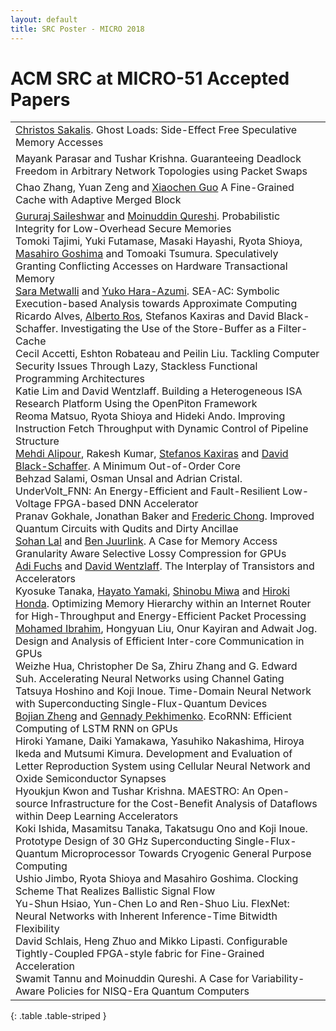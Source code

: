 ```yaml
---
layout: default
title: SRC Poster - MICRO 2018
---
```


# ACM SRC at MICRO-51 Accepted Papers

|                                                        |  
| ----------------------------------------------------- | 
| <a href="https://katalog.uu.se/profile/?id=N15-914">Christos Sakalis</a>. Ghost Loads: Side-Effect Free Speculative Memory Accesses |
|Mayank Parasar and Tushar Krishna. Guaranteeing Deadlock Freedom in Arbitrary Network Topologies using Packet Swaps|
|Chao Zhang, Yuan Zeng and <a href="https://www.lehigh.edu/~xig515/Home.html">Xiaochen Guo</a> A Fine-Grained Cache with Adaptive Merged Block|
|<a href="https://sites.google.com/site/gururajshome/home">Gururaj Saileshwar</a> and <a href="http://moin.ece.gatech.edu/">Moinuddin Qureshi</a></span>. </span><span class="title">Probabilistic Integrity for Low-Overhead Secure Memories</span></div><div class="paper"><span class="authors"><span>Tomoki Tajimi, Yuki Futamase, Masaki Hayashi, Ryota Shioya, <a href="http://researchmap.jp/goshima/">Masahiro Goshima</a> and Tomoaki Tsumura</span>. </span><span class="title">Speculatively Granting Conflicting Accesses on Hardware Transactional Memory</span></div><div class="paper"><span class="authors"><span><a href="https://sara-ayman-metwalli.jimdosite.com/">Sara Metwalli</a> and <a href="https://sites.google.com/site/yukoharaazumi/home">Yuko Hara-Azumi</a></span>. </span><span class="title">SEA-AC: Symbolic Execution-based Analysis towards Approximate Computing</span></div><div class="paper"><span class="authors"><span>Ricardo Alves, <a href="http://ditec.um.es/~aros/">Alberto Ros</a>, Stefanos Kaxiras and David Black-Schaffer</span>. </span><span class="title">Investigating the Use of the Store-Buffer as a Filter-Cache</span></div><div class="paper"><span class="authors"><span>Cecil Accetti, Eshton Robateau and Peilin Liu</span>. </span><span class="title">Tackling Computer Security Issues Through Lazy, Stackless Functional Programming Architectures</span></div><div class="paper"><span class="authors"><span>Katie Lim and David Wentzlaff</span>. </span><span class="title">Building a Heterogeneous ISA Research Platform Using the OpenPiton Framework</span></div><div class="paper"><span class="authors"><span>Reoma Matsuo, Ryota Shioya and Hideki Ando</span>. </span><span class="title">Improving Instruction Fetch Throughput with Dynamic Control of Pipeline Structure</span></div><div class="paper"><span class="authors"><span><a href="http://www.it.uu.se/katalog/mehal217">Mehdi Alipour</a>, Rakesh Kumar, <a href="http://www.it.uu.se/katalog/steka984">Stefanos Kaxiras</a> and <a href="http://www.it.uu.se/katalog/davbl791">David Black-Schaffer</a></span>. </span><span class="title">A Minimum Out-of-Order Core</span></div><div class="paper"><span class="authors"><span>Behzad Salami, Osman Unsal and Adrian Cristal</span>. </span><span class="title">UnderVolt_FNN: An Energy-Efficient and Fault-Resilient Low-Voltage FPGA-based DNN Accelerator</span></div><div class="paper"><span class="authors"><span>Pranav Gokhale, Jonathan Baker and <a href="http://people.cs.uchicago.edu/~ftchong/">Frederic Chong</a></span>. </span><span class="title">Improved Quantum Circuits with Qudits and Dirty Ancillae</span></div><div class="paper"><span class="authors"><span><a href="http://www.aes.tu-berlin.de/menue/team/researchers/lal_sohan/">Sohan Lal</a> and <a href="https://www.aes.tu-berlin.de/menue/team/prof_dr_ben_juurlink/">Ben Juurlink</a></span>. </span><span class="title">A Case for Memory Access Granularity Aware Selective Lossy Compression for GPUs</span></div><div class="paper"><span class="authors"><span><a href="http://www.princeton.edu/~adif/">Adi Fuchs</a> and <a href="http://www.princeton.edu/~wentzlaf/">David Wentzlaff</a></span>. </span><span class="title">The Interplay of Transistors and Accelerators</span></div><div class="paper"><span class="authors"><span>Kyosuke Tanaka, <a href="http://www.hpc.is.uec.ac.jp/yamaki_lab/">Hayato Yamaki</a>, <a href="http://www.hpc.is.uec.ac.jp/miwa_lab/">Shinobu Miwa</a> and <a href="http://www.hpc.is.uec.ac.jp/honda_lab/">Hiroki Honda</a></span>. </span><span class="title">Optimizing Memory Hierarchy within an Internet Router for High-Throughput and Energy-Efficient Packet Processing</span></div><div class="paper"><span class="authors"><span><a href="http://massemibrahim.github.io/">Mohamed Ibrahim</a>, Hongyuan Liu, Onur Kayiran and Adwait Jog</span>. </span><span class="title">Design and Analysis of Efficient Inter-core Communication in GPUs</span></div><div class="paper"><span class="authors"><span>Weizhe Hua, Christopher De Sa, Zhiru Zhang and G. Edward Suh</span>. </span><span class="title">Accelerating Neural Networks using Channel Gating</span></div><div class="paper"><span class="authors"><span>Tatsuya Hoshino and Koji Inoue</span>. </span><span class="title">Time-Domain Neural Network with Superconducting Single-Flux-Quantum Devices</span></div><div class="paper"><span class="authors"><span><a href="http://www.cs.toronto.edu/~bojian/">Bojian Zheng</a> and <a href="http://www.cs.toronto.edu/~pekhimenko/">Gennady Pekhimenko</a></span>. </span><span class="title">EcoRNN: Efficient Computing of LSTM RNN on GPUs</span></div><div class="paper"><span class="authors"><span>Hiroki Yamane, Daiki Yamakawa, Yasuhiko Nakashima, Hiroya Ikeda and Mutsumi Kimura</span>. </span><span class="title">Development and Evaluation of Letter Reproduction System using Cellular Neural Network and Oxide Semiconductor Synapses</span></div><div class="paper"><span class="authors"><span>Hyoukjun Kwon and Tushar Krishna</span>. </span><span class="title">MAESTRO: An Open-source Infrastructure for the Cost-Benefit Analysis of Dataflows within Deep Learning Accelerators</span></div><div class="paper"><span class="authors"><span>Koki Ishida, Masamitsu Tanaka, Takatsugu Ono and Koji Inoue</span>. </span><span class="title">Prototype Design of 30 GHz Superconducting Single-Flux-Quantum Microprocessor Towards Cryogenic General Purpose Computing</span></div><div class="paper"><span class="authors"><span>Ushio Jimbo, Ryota Shioya and Masahiro Goshima</span>. </span><span class="title">Clocking Scheme That Realizes Ballistic Signal Flow</span></div><div class="paper"><span class="authors"><span>Yu-Shun Hsiao, Yun-Chen Lo and Ren-Shuo Liu</span>. </span><span class="title">FlexNet: Neural Networks with Inherent Inference-Time Bitwidth Flexibility</span></div><div class="paper"><span class="authors"><span>David Schlais, Heng Zhuo and Mikko Lipasti</span>. </span><span class="title">Configurable Tightly-Coupled FPGA-style fabric for Fine-Grained Acceleration</span></div><div class="paper"><span class="authors"><span>Swamit Tannu and Moinuddin Qureshi</span>. </span><span class="title">A Case for Variability-Aware Policies for NISQ-Era Quantum Computers</span>	
{: .table .table-striped }

